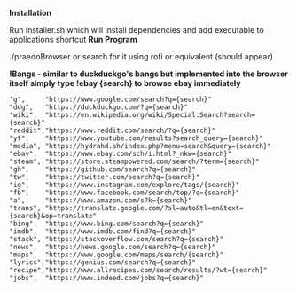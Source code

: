 **Installation**

Run installer.sh which will install dependencies and add executable to applications shortcut
**Run Program**

./praedoBrowser or search for it using rofi or equivalent (should appear)

**!Bangs - similar to duckduckgo's bangs but implemented into the browser itself simply type !ebay {search} to browse ebay immediately**

    "g",     "https://www.google.com/search?q={search}"
    "ddg",   "https://duckduckgo.com/?q={search}"
    "wiki",  "https://en.wikipedia.org/wiki/Special:Search?search={search}"
    "reddit","https://www.reddit.com/search/?q={search}"
    "yt",    "https://www.youtube.com/results?search_query={search}"
    "media", "https://hydrahd.sh/index.php?menu=search&query={search}"
    "ebay",  "https://www.ebay.com/sch/i.html?_nkw={search}"
    "steam", "https://store.steampowered.com/search/?term={search}"
    "gh",    "https://github.com/search?q={search}"
    "tw",    "https://twitter.com/search?q={search}"
    "ig",    "https://www.instagram.com/explore/tags/{search}"
    "fb",    "https://www.facebook.com/search/top/?q={search}"
    "a",     "https://www.amazon.com/s?k={search}"
    "trans", "https://translate.google.com/?sl=auto&tl=en&text={search}&op=translate"
    "bing",  "https://www.bing.com/search?q={search}"
    "imdb",  "https://www.imdb.com/find?q={search}"
    "stack", "https://stackoverflow.com/search?q={search}"
    "news",  "https://news.google.com/search?q={search}"
    "maps",  "https://www.google.com/maps/search/{search}"
    "lyrics","https://genius.com/search?q={search}"
    "recipe","https://www.allrecipes.com/search/results/?wt={search}"
    "jobs",  "https://www.indeed.com/jobs?q={search}"
